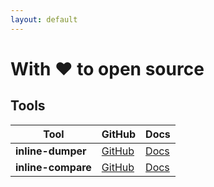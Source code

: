 ```yaml
---
layout: default
---
```


# With :heart: to open source

## Tools


| Tool           | GitHub                                    | Docs                                       |
|----------------|---------------------------------------------|--------------------------------------------|
| **inline-dumper**  | [GitHub](https://github.com/bmxmale/inline-dumper) | [Docs](https://inline-dumper.qwerty.re)          |
| **inline-compare** | [GitHub](https://github.com/bmxmale/inline-compare) | [Docs](https://inline-compare.qwerty.re) |